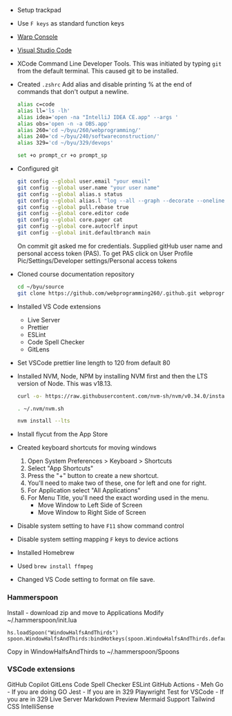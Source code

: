 - Setup trackpad
- Use `F keys` as standard function keys
- [Warp Console](https://app.warp.dev/get_warp)
- [Visual Studio Code](https://code.visualstudio.com/download)
- XCode Command Line Developer Tools. This was initiated by typing `git` from the default terminal. This caused git to be installed.
- Created `.zshrc` Add alias and disable printing % at the end of commands that don't output a newline.

  ```sh
  alias c=code
  alias ll='ls -lh'
  alias idea='open -na "IntelliJ IDEA CE.app" --args '
  alias obs='open -n -a OBS.app'
  alias 260='cd ~/byu/260/webprogramming/'
  alias 240='cd ~/byu/240/softwareconstruction/'
  alias 329='cd ~/byu/329/devops'

  set +o prompt_cr +o prompt_sp
  ```

- Configured git
  ```sh
  git config --global user.email "your email"
  git config --global user.name "your user name"
  git config --global alias.s status
  git config --global alias.l "log --all --graph --decorate --oneline --pretty=format:'%C(bold red)%d%Creset %cr %C(bold yellow)%h%Creset - %C(green)%an%Creset %s' -20"
  git config --global pull.rebase true
  git config --global core.editor code
  git config --global core.pager cat
  git config --global core.autocrlf input
  git config --global init.defaultbranch main
  ```
  On commit git asked me for credentials. Supplied gitHub user name and personal access token (PAS). To get PAS click on User Profile Pic/Settings/Developer settings/Personal access tokens
- Cloned course documentation repository
  ```sh
  cd ~/byu/source
  git clone https://github.com/webprogramming260/.github.git webprogramming260
  ```
- Installed VS Code extensions
  - Live Server
  - Prettier
  - ESLint
  - Code Spell Checker
  - GitLens
- Set VSCode prettier line length to 120 from default 80
- Installed NVM, Node, NPM by installing NVM first and then the LTS version of Node. This was v18.13.

  ```sh
  curl -o- https://raw.githubusercontent.com/nvm-sh/nvm/v0.34.0/install.sh | bash

  . ~/.nvm/nvm.sh

  nvm install --lts
  ```

- Install flycut from the App Store
- Created keyboard shortcuts for moving windows
  1. Open System Preferences > Keyboard > Shortcuts
  1. Select "App Shortcuts"
  1. Press the "+" button to create a new shortcut.
  1. You'll need to make two of these, one for left and one for right.
  1. For Application select "All Applications"
  1. For Menu Title, you'll need the exact wording used in the menu.
     - Move Window to Left Side of Screen
     - Move Window to Right Side of Screen
- Disable system setting to have `F11` show command control
- Disable system setting mapping `F` keys to device actions
- Installed Homebrew
- Used `brew install ffmpeg`
- Changed VS Code setting to format on file save.

### Hammerspoon

Install - download zip and move to Applications
Modify ~/.hammerspoon/init.lua

```
hs.loadSpoon("WindowHalfsAndThirds")
spoon.WindowHalfsAndThirds:bindHotkeys(spoon.WindowHalfsAndThirds.defaultHotkeys)
```

Copy in WindowHalfsAndThirds to ~/.hammerspoon/Spoons

### VSCode extensions

GitHub Copilot
GitLens
Code Spell Checker
ESLint
GitHub Actions - Meh
Go - If you are doing GO
Jest - If you are in 329
Playwright Test for VSCode - If you are in 329
Live Server
Markdown Preview Mermaid Support
Tailwind CSS IntelliSense
